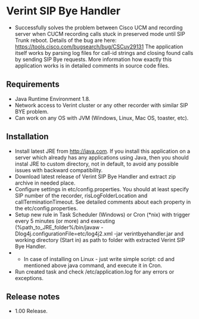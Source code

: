 # Verint SIP Bye Handler #
* Successfully solves the problem between Cisco UCM and recording server when CUCM recording calls stuck in preserved mode until SIP Trunk reboot. Details of the bug are here: https://tools.cisco.com/bugsearch/bug/CSCuv29131
The application itself works by parsing log files for call-id strings and closing found calls by sending SIP Bye requests. More information how exactly this application works is in detailed comments in source code files. 

## Requirements ##
* Java Runtime Environment 1.8.
* Network access to Verint cluster or any other recorder with similar SIP BYE problem.
* Can work on any OS with JVM (Windows, Linux, Mac OS, toaster, etc).

## Installation ##
* Install latest JRE from http://java.com. If you install this application on a server which already has any applications using Java, then you should instal JRE to custom directory, not in default, to avoid any possible issues with backward compatibility.
* Download latest release of Verint SIP Bye Handler and extract zip archive in needed place.
* Configure settings in etc/config.properties. You should at least specify SIP number of the recorder, risLogFolderLocation and callTerminationTimeout. See detailed comments about each property in the etc/config.properties.
* Setup new rule in Task Scheduler (Windows) or Cron (*nix) with trigger every 5 minutes (or more) and executing (%path_to_JRE_folder%/bin/javaw -Dlog4j.configurationFile=etc/log4j2.xml -jar verintbyehandler.jar and working directory (Start in) as path to folder with extracted Verint SIP Bye Handler.
* * In case of installing on Linux - just write simple script: cd <Verint SIP Bye Handler path>	and mentioned above java command, and execute it in Cron.
* Run created task and check /etc/application.log for any errors or exceptions.

## Release notes ##
* 1.00 Release.